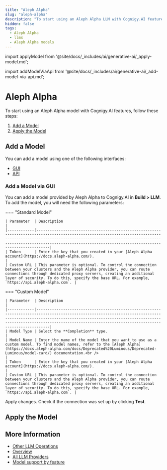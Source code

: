 ```yaml
---
title: "Aleph Alpha"
slug: "aleph-alpha"
description: "To start using an Aleph Alpha LLM with Cognigy.AI features, add the LLM and apply it to the corresponding use case."
hidden: false
tags:
  - Aleph Alpha
  - llms
  - Aleph Alpha models
---
```


import applyModel from '@site/docs/_includes/ai/generative-ai/_apply-model.md';



import addModelViaApi from '@site/docs/_includes/ai/generative-ai/_add-model-via-api.md';



# Aleph Alpha

To start using an Aleph Alpha model with Cognigy.AI features, follow these steps:

1. [Add a Model](#add-a-model)
2. [Apply the Model](#apply-the-model)

## Add a Model

You can add a model using one of the following interfaces:

- [GUI](#add-a-model-via-gui)
- [API](#add-a-model-via-the-api)

### Add a Model via GUI

You can add a model provided by Aleph Alpha to Cognigy.AI in **Build > LLM**. To add the model, you will need the following parameters:

=== "Standard Model"

    | Parameter  | Description                                                                                                                                                                                                                                                                                  |
    |------------|----------------------------------------------------------------------------------------------------------------------------------------------------------------------------------------------------------------------------------------------------------------------------------------------|
    | Token      | Enter the key that you created in your [Aleph Alpha account](https://docs.aleph-alpha.com/).                                                                                                                                                                                                   |
    | Custom URL | This parameter is optional. To control the connection between your clusters and the Aleph Alpha provider, you can route connections through dedicated proxy servers, creating an additional layer of security. To do this, specify the base URL. For example, `https://api.aleph-alpha.com`. |

=== "Custom Model"

    | Parameter  | Description                                                                                                                                                                                                                                                                                  |
    |------------|----------------------------------------------------------------------------------------------------------------------------------------------------------------------------------------------------------------------------------------------------------------------------------------------|
    | Model Type | Select the **Completion** type.                                                                                                                                                                                                                                                              |
    | Model Name | Enter the name of the model that you want to use as a custom model. To find model names, refer to the [Aleph Alpha](https://docs.aleph-alpha.com/docs/Deprecated%20Luminous/Deprecated-Luminous/model-card/) documentation.<br />                                                                      |
    | Token      | Enter the key that you created in your [Aleph Alpha account](https://docs.aleph-alpha.com/).                                                                                                                                                                                                   |
    | Custom URL | This parameter is optional. To control the connection between your clusters and the Aleph Alpha provider, you can route connections through dedicated proxy servers, creating an additional layer of security. To do this, specify the base URL. For example, `https://api.aleph-alpha.com`. |

Apply changes. Check if the connection was set up by clicking **Test**.

<addModelViaApi />

## Apply the Model

<applyModel />

## More Information

- [Other LLM Operations](../other-operations.md)
- [Overview](../overview.md)
- [All LLM Providers](all-providers.md)
- [Model support by feature](../model-support-by-feature.md)